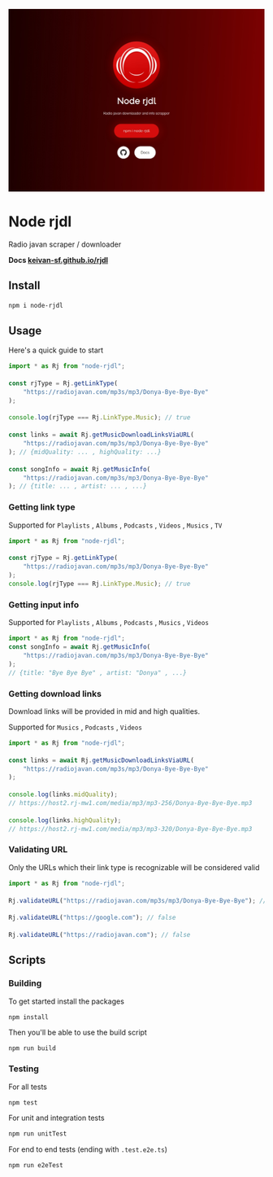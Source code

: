 ![node rjdl](https://raw.githubusercontent.com/Keivan-sf/rjdl/gh-pages/images/page.jpg)

# Node rjdl

Radio javan scraper / downloader

**Docs [keivan-sf.github.io/rjdl](https://keivan-sf.github.io/rjdl)**

## Install

```bash
npm i node-rjdl
```

## Usage

Here's a quick guide to start

```ts
import * as Rj from "node-rjdl";

const rjType = Rj.getLinkType(
    "https://radiojavan.com/mp3s/mp3/Donya-Bye-Bye-Bye"
);

console.log(rjType === Rj.LinkType.Music); // true

const links = await Rj.getMusicDownloadLinksViaURL(
    "https://radiojavan.com/mp3s/mp3/Donya-Bye-Bye-Bye"
); // {midQuality: ... , highQuality: ...}

const songInfo = await Rj.getMusicInfo(
    "https://radiojavan.com/mp3s/mp3/Donya-Bye-Bye-Bye"
); // {title: ... , artist: ... , ...}
```

### Getting link type

Supported for `Playlists` , `Albums` , `Podcasts` , `Videos` , `Musics` , `TV`

```ts
import * as Rj from "node-rjdl";

const rjType = Rj.getLinkType(
    "https://radiojavan.com/mp3s/mp3/Donya-Bye-Bye-Bye"
);
console.log(rjType === Rj.LinkType.Music); // true
```

### Getting input info

Supported for `Playlists` , `Albums` , `Podcasts` , `Musics` , `Videos`

```ts
import * as Rj from "node-rjdl";
const songInfo = await Rj.getMusicInfo(
    "https://radiojavan.com/mp3s/mp3/Donya-Bye-Bye-Bye"
);
// {title: "Bye Bye Bye" , artist: "Donya" , ...}
```

### Getting download links

Download links will be provided in mid and high qualities.

Supported for `Musics` , `Podcasts` , `Videos`

```ts
import * as Rj from "node-rjdl";

const links = await Rj.getMusicDownloadLinksViaURL(
    "https://radiojavan.com/mp3s/mp3/Donya-Bye-Bye-Bye"
);

console.log(links.midQuality);
// https://host2.rj-mw1.com/media/mp3/mp3-256/Donya-Bye-Bye-Bye.mp3

console.log(links.highQuality);
// https://host2.rj-mw1.com/media/mp3/mp3-320/Donya-Bye-Bye-Bye.mp3
```

### Validating URL

Only the URLs which their link type is recognizable will be considered valid

```ts
import * as Rj from "node-rjdl";

Rj.validateURL("https://radiojavan.com/mp3s/mp3/Donya-Bye-Bye-Bye"); // true

Rj.validateURL("https://google.com"); // false

Rj.validateURL("https://radiojavan.com"); // false
```

## Scripts

### Building

To get started install the packages

```bash
npm install
```

Then you'll be able to use the build script

```
npm run build
```

### Testing

For all tests

```
npm test
```

For unit and integration tests

```bash
npm run unitTest
```

For end to end tests (ending with `.test.e2e.ts`)

```
npm run e2eTest
```
